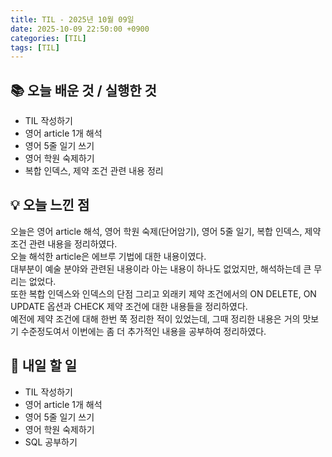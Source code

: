 ```yaml
---
title: TIL - 2025년 10월 09일
date: 2025-10-09 22:50:00 +0900
categories: [TIL]
tags: [TIL]
---
```


## 📚 **오늘 배운 것 / 실행한 것**

- TIL 작성하기
- 영어 article 1개 해석
- 영어 5줄 일기 쓰기
- 영어 학원 숙제하기
- 복합 인덱스, 제약 조건 관련 내용 정리

## 💡 **오늘 느낀 점**

오늘은 영어 article 해석, 영어 학원 숙제(단어암기), 영어 5줄 일기, 복합 인덱스, 제약 조건 관련 내용을 정리하였다.<br>
오늘 해석한 article은 에브루 기법에 대한 내용이였다.<br>
대부분이 예술 분야와 관련된 내용이라 아는 내용이 하나도 없었지만, 해석하는데 큰 무리는 없었다.<br>
또한 복합 인덱스와 인덱스의 단점 그리고 외래키 제약 조건에서의 ON DELETE, ON UPDATE 옵션과 CHECK 제약 조건에 대한 내용들을 정리하였다.<br>
예전에 제약 조건에 대해 한번 쭉 정리한 적이 있었는데, 그때 정리한 내용은 거의 맛보기 수준정도여서 이번에는 좀 더 추가적인 내용을 공부하여 정리하였다.

## 🎯 **내일 할 일**

- TIL 작성하기
- 영어 article 1개 해석
- 영어 5줄 일기 쓰기
- 영어 학원 숙제하기
- SQL 공부하기